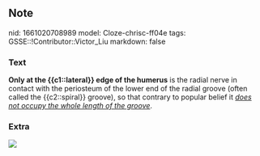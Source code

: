 ## Note
nid: 1661020708989
model: Cloze-chrisc-ff04e
tags: GSSE::!Contributor::Victor_Liu
markdown: false

### Text
<b>Only at the {{c1::lateral}} edge of the humerus</b> is the
radial nerve in contact with the periosteum of the lower end of the
radial groove (often called the {{c2::spiral}} groove), so that
contrary to popular belief it <u><i>does not occupy the whole
length of the groove</i></u>.

### Extra
<img src="paste-89ee9f828d1563b0c3e1d0293897cad6f035091d.jpg">

